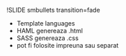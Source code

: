 !SLIDE smbullets transition=fade

* Template languages
* HAML genereaza .html
* SASS genereaza .css
* pot fi folosite impreuna sau separat